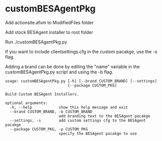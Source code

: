 # customBESAgentPkg

Add actionsite.afxm to ModifiedFiles folder

Add stock BESAgent installer to root folder

Run ./customBESAgentPkg.py

If you want to include clientsettings.cfg in the custom pacakge, use the -s flag.

Adding a brand can be done by editing the "name" variable in the customBESAgentPkg.py script and using the -b flag.

```
usage: customBESAgentPkg.py [-h] [--brand CUSTOM_BRAND] [--settings]
                            [--package CUSTOM_PKG]

Build Custom BESAgent Installers.

optional arguments:
  -h, --help            show this help message and exit
  --brand CUSTOM_BRAND, -b CUSTOM_BRAND
                        add branding text to the BESAgent pacakge
  --settings, -s        add custom settings cfg to the BESAgent pacakge
  --package CUSTOM_PKG, -p CUSTOM_PKG
                        specify the BESAgent pacakge to use
```
